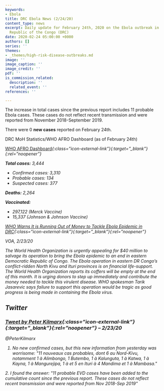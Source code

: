 ```yaml
---
keywords:
- Ebola
title: DRC Ebola News (2/24/20)
content_type: news
excerpt: Daily update for February 24th, 2020 on the Ebola outbreak in eastern Democratic
  Republic of the Congo (DRC)
date: 2020-02-24 05:00:00 +0000
authors: []
series: ''
themes:
- _themes/high-risk-disease-outbreaks.md
image: ''
image_caption: ''
image_credit: ''
pdf: ''
is_commission_related:
  description: ''
  related_event: ''
references: ''

---
```

The increase in total cases since the previous report includes 11 probable Ebola cases. These cases do not reflect recent transmission and were reported from November 2018-September 2019.

There were 0 **new cases** reported on February 24th.

DRC MoH Statistics/WHO AFRO Dashboard (as of February 24th)

[WHO AFRO Dashboard](http://who.maps.arcgis.com/apps/opsdashboard/index.html#/e70c3804f6044652bc37cce7d8fcef6c)<i/>{:class=”icon-external-link”}{:target=”_blank”}{:rel=”noopener”}

**Total cases:** 3,444

* Confirmed cases: 3,310
* Probable cases: 134
* Suspected cases: 377

**Deaths:** 2,264

**Vaccinated:**

* 297,122 (Merck Vaccine)
* 15,337 (Johnson & Johnson Vaccine)

[WHO Warns It is Running Out of Money to Tackle Ebola Epidemic in DRC](https://www.voanews.com/africa/who-warns-it-running-out-money-tackle-ebola-epidemic-drc)<i/>{:class=”icon-external-link”}{:target=”_blank”}{:rel=”noopener”}

_VOA, 2/23/20_

The World Health Organization is urgently appealing for $40 million to salvage its operation to bring the Ebola epidemic to an end in eastern Democratic Republic of Congo. The Ebola operation in eastern DR Congo’s conflict-ridden North Kivu and Ituri provinces is on financial life-support. The World Health Organization reports its coffers will be empty at the end of this month. It is urging donors to step up immediately and contribute the money needed to tackle this virulent disease. WHO spokesman Tarik Jasarevic says failure to support this operation would be tragic as good progress is being made in containing the Ebola virus.

## Twitter

### [Tweet by Peter Kilmarx](https://twitter.com/PeterKilmarx/status/1232042906757689344)<i/>{:class=”icon-external-link”}{:target=”_blank”}{:rel=”noopener”} – 2/23/20

@PeterKilmarx  
 1. No new confirmed cases, but this new information from yesterday was worrisome: "11 nouveaux cas probables, dont 6 au Nord-Kivu, notamment 1 à Alimbongo, 1 Butembo, 1 à Kalunguta, 1 à Katwa, 1 à Kayna, 1 à Mangurejipa, 1 à et 5 en Ituri à 4 Mandima et 1 à Mambasa."

2\. I found the answer: "11 probable EVD cases have been added to the cumulative count since the previous report. These cases do *not* reflect recent transmission and were reported from Nov 2018-Sep 2019"